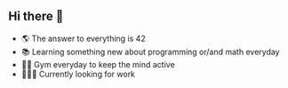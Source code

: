 ## Hi there 👋

- 🌎 The answer to everything is 42
- 📚 Learning something new about programming or/and math everyday
- 💪🏻 Gym everyday to keep the mind active
- 🧑🏻‍💻 Currently looking for work

<!--
**sciencemath/sciencemath** is a ✨ _special_ ✨ repository because its `README.md` (this file) appears on your GitHub profile.

Here are some ideas to get you started:

- 🔭 I’m currently working on ...
- 🌱 I’m currently learning ...
- 👯 I’m looking to collaborate on ...
- 🤔 I’m looking for help with ...
- 💬 Ask me about ...
- 📫 How to reach me: ...
- 😄 Pronouns: ...
- ⚡ Fun fact: ...
-->
